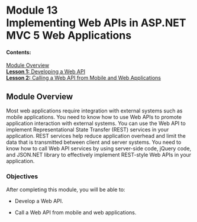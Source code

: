 # Module 13 <br> Implementing Web APIs in ASP.NET MVC 5 Web Applications

#### Contents:

[Module Overview](13-0.md)    
[**Lesson 1:** Developing a Web API](13-1.md)    
[**Lesson 2:** Calling a Web API from Mobile and Web Applications](13-2.md)

## Module Overview

Most web applications require integration with external systems such as mobile applications. You need to know how to use Web APIs to promote application interaction with external systems. You can use the Web API to implement Representational State Transfer (REST) services in your application. REST services help reduce application overhead and limit the data that is transmitted between client and server systems. You need to know how to call Web API services by using server-side code, jQuery code, and JSON.NET library to effectively implement REST-style Web APIs in your application.

### Objectives

After completing this module, you will be able to:

- Develop a Web API.

- Call a Web API from mobile and web applications.

